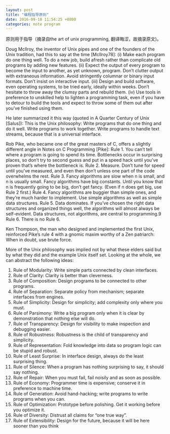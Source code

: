 ```yaml
---
layout: post
title: "编程指导原则"
date: 2016-09-18 11:54:25 +0800
categories: note program
---
```

原则用于指导（摘录自the art of unix programming, 翻译晦涩，故摘录原文)。

Doug McIlroy, the inventor of Unix pipes and one of the founders of the Unix tradition, had this to
say at the time [McIlroy78]:
    (i) Make each program do one thing well. To do a new job, build afresh rather
    than complicate old programs by adding new features.
    (ii) Expect the output of every program to become the input to another, as yet
    unknown, program. Don’t clutter output with extraneous information. Avoid
    stringently columnar or binary input formats. Don’t insist on interactive input.
    (iii) Design and build software, even operating systems, to be tried early, ideally
    within weeks. Don’t hesitate to throw away the clumsy parts and rebuild them.
    (iv) Use tools in preference to unskilled help to lighten a programming task, even
    if you have to detour to build the tools and expect to throw some of them out after
    you’ve finished using them.

He later summarized it this way (quoted in A Quarter Century of Unix [Salus]):
    This is the Unix philosophy: Write programs that do one thing and do it well.
    Write programs to work together. Write programs to handle text streams, because
    that is a universal interface.

Rob Pike, who became one of the great masters of C, offers a slightly different angle in Notes on C
Programming [Pike]:
    Rule 1. You can’t tell where a program is going to spend its time. Bottlenecks
    occur in surprising places, so don’t try to second guess and put in a speed hack
    until you’ve proven that’s where the bottleneck is.
    Rule 2. Measure. Don’t tune for speed until you’ve measured, and even then don’t
    unless one part of the code overwhelms the rest.
    Rule 3. Fancy algorithms are slow when n is small, and n is usually small. Fancy
    algorithms have big constants. Until you know that n is frequently going to be
    big, don’t get fancy. (Even if n does get big, use Rule 2 first.)
    Rule 4. Fancy algorithms are buggier than simple ones, and they’re much harder
    to implement. Use simple algorithms as well as simple data structures.
    Rule 5. Data dominates. If you’ve chosen the right data structures and organized
    things well, the algorithms will almost always be self-evident. Data structures,
    not algorithms, are central to programming.9
    Rule 6. There is no Rule 6.

Ken Thompson, the man who designed and implemented the first Unix, reinforced Pike’s rule 4 with
a gnomic maxim worthy of a Zen patriarch:
    When in doubt, use brute force.

More of the Unix philosophy was implied not by what these elders said but by what they did and the
example Unix itself set. Looking at the whole, we can abstract the following ideas:

1. Rule of Modularity: Write simple parts connected by clean interfaces.
2. Rule of Clarity: Clarity is better than cleverness.
3. Rule of Composition: Design programs to be connected to other programs.
4. Rule of Separation: Separate policy from mechanism; separate interfaces from engines.
5. Rule of Simplicity: Design for simplicity; add complexity only where you must.
6. Rule of Parsimony: Write a big program only when it is clear by demonstration that nothing else will do.
7. Rule of Transparency: Design for visibility to make inspection and debugging easier.
8. Rule of Robustness: Robustness is the child of transparency and simplicity.
9. Rule of Representation: Fold knowledge into data so program logic can be stupid and robust.
10. Rule of Least Surprise: In interface design, always do the least surprising thing.
11. Rule of Silence: When a program has nothing surprising to say, it should say nothing.
12. Rule of Repair: When you must fail, fail noisily and as soon as possible.
13. Rule of Economy: Programmer time is expensive; conserve it in preference to machine time.
14. Rule of Generation: Avoid hand-hacking; write programs to write programs when you can.
15. Rule of Optimization: Prototype before polishing. Get it working before you optimize it.
16. Rule of Diversity: Distrust all claims for “one true way”.
17. Rule of Extensibility: Design for the future, because it will be here sooner than you think
